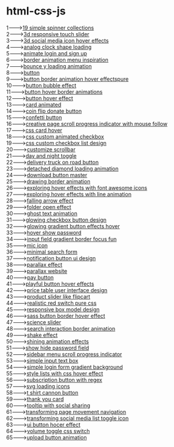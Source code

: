 # html-css-js
1---><a href="https://hawanbeats.github.io/html-css-js/19%20simple%20spinner%20collections/">19 simple spinner collections</a>
<br>
2---><a href="https://hawanbeats.github.io/html-css-js/3d%20responsive%20touch%20slider/">3d responsive touch slider</a>
<br>
3---><a href="https://hawanbeats.github.io/html-css-js/3d%20social%20media%20icon%20hover%20effects/">3d social media icon hover effects</a>
<br>
4---><a href="https://hawanbeats.github.io/html-css-js/analog%20clock%20shape%20loading/">analog clock shape loading</a>
<br>
5---><a href="https://hawanbeats.github.io/html-css-js/animate%20login%20and%20sign%20up/">animate login and sign up</a>
<br>
6---><a href="https://hawanbeats.github.io/html-css-js/border%20animation%20menu%20inspiration/">border animation menu inspiration</a>
<br>
7---><a href="https://hawanbeats.github.io/html-css-js/bounce%20y%20loading%20animation/">bounce y loading animation</a>
<br>
8---><a href="https://hawanbeats.github.io/html-css-js/button/">button</a>
<br>
9---><a href="https://hawanbeats.github.io/html-css-js/button%20border%20animation%20on%20hover%20effectspure/">button border animation hover effectspure</a>
<br>
10---><a href="https://hawanbeats.github.io/html-css-js/button%20bubble%20effect/">button bubble effect</a>
<br>
11---><a href="https://hawanbeats.github.io/html-css-js/button%20hover%20border%20animations/">button hover border animations</a>
<br>
12---><a href="https://hawanbeats.github.io/html-css-js/button%20hover%20effect/">button hover effect</a>
<br>
13---><a href="https://hawanbeats.github.io/html-css-js/card%20animated/">card animated</a>
<br>
14---><a href="https://hawanbeats.github.io/html-css-js/coin%20flip%20donate%20button/">coin flip donate button</a>
<br>
15---><a href="https://hawanbeats.github.io/html-css-js/confetti%20button/">confetti button</a>
<br>
16---><a href="https://hawanbeats.github.io/html-css-js/creative%20page%20scroll%20progress%20indicator%20with%20mouse%20follow/">creative page scroll progress indicator with mouse follow</a>
<br>
17---><a href="https://hawanbeats.github.io/html-css-js/css%20card%20hover/">css card hover</a>
<br>
18---><a href="https://hawanbeats.github.io/html-css-js/css%20custom%20animated%20checkbox/">css custom animated checkbox</a>
<br>
19---><a href="https://hawanbeats.github.io/html-css-js/css%20custom%20checkbox%20list%20design/">css custom checkbox list design</a>
<br>
20---><a href="https://hawanbeats.github.io/html-css-js/customize%20scrollbar/">customize scrollbar</a>
<br>
21---><a href="https://hawanbeats.github.io/html-css-js/day%20and%20night%20toggle/">day and night toggle</a>
<br>
22---><a href="https://hawanbeats.github.io/html-css-js/delivery%20truck%20on%20road%20button/">delivery truck on road button</a>
<br>
23---><a href="https://hawanbeats.github.io/html-css-js/detached%20diamond%20loading%20animation/">detached diamond loading animation</a>
<br>
24---><a href="https://hawanbeats.github.io/html-css-js/download-button-master/">download button master</a>
<br>
25---><a href="https://hawanbeats.github.io/html-css-js/drawing%20border%20animation/">drawing border animation</a>
<br>
26---><a href="https://hawanbeats.github.io/html-css-js/exploring%20hover%20effects%20with%20font%20awesome%20icons/">exploring hover effects with font awesome icons</a>
<br>
27---><a href="https://hawanbeats.github.io/html-css-js/exploring%20hover%20effects%20with%20line%20animation/">exploring hover effects with line animation</a>
<br>
28---><a href="https://hawanbeats.github.io/html-css-js/falling%20arrow%20effect/">falling arrow effect</a>
<br>
29---><a href="https://hawanbeats.github.io/html-css-js/folder%20open%20effect/">folder open effect</a>
<br>
30---><a href="https://hawanbeats.github.io/html-css-js/ghost%20text%20animation/">ghost text animation</a>
<br>
31---><a href="https://hawanbeats.github.io/html-css-js/glowing%20checkbox%20button%20design/">glowing checkbox button design</a>
<br>
32---><a href="https://hawanbeats.github.io/html-css-js/glowing%20gradient%20button%20effects%20on%20hover/">glowing gradient button effects hover</a>
<br>
33---><a href="https://hawanbeats.github.io/html-css-js/hover%20show%20password/">hover show password</a>
<br>
34---><a href="https://hawanbeats.github.io/html-css-js/input%20field%20gradient%20border%20focus%20fun/">input field gradient border focus fun</a>
<br>
35---><a href="https://hawanbeats.github.io/html-css-js/mic%20icon/">mic icon</a>
<br>
36---><a href="https://hawanbeats.github.io/html-css-js/minimal%20search%20form/">minimal search form</a>
<br>
37---><a href="https://hawanbeats.github.io/html-css-js/notification%20button%20ui%20design/">notification button ui design</a>
<br>
38---><a href="https://hawanbeats.github.io/html-css-js/parallax%20effect/">parallax effect</a>
<br>
39---><a href="https://hawanbeats.github.io/html-css-js/parallax%20website/">parallax website</a>
<br>
40---><a href="https://hawanbeats.github.io/html-css-js/pay%20button/">pay button</a>
<br>
41---><a href="https://hawanbeats.github.io/html-css-js/playful%20button%20hover%20effects/">playful button hover effects</a>
<br>
42---><a href="https://hawanbeats.github.io/html-css-js/price%20table%20user%20interface%20design/">price table user interface design</a>
<br>
43---><a href="https://hawanbeats.github.io/html-css-js/product%20slider%20like%20flipcart/">product slider like flipcart</a>
<br>
44---><a href="https://hawanbeats.github.io/html-css-js/realistic%20red%20switch%20pure%20css/">realistic red switch pure css</a>
<br>
45---><a href="https://hawanbeats.github.io/html-css-js/responsive%20box%20model%20design/">responsive box model design</a>
<br>
46---><a href="https://hawanbeats.github.io/html-css-js/sass%20button%20border%20hover%20effect/">sass button border hover effect</a>
<br>
47---><a href="https://hawanbeats.github.io/html-css-js/science%20slider/">science slider</a>
<br>
48---><a href="https://hawanbeats.github.io/html-css-js/search%20interaction%20border%20animation/">search interaction border animation</a>
<br>
49---><a href="https://hawanbeats.github.io/html-css-js/shake%20effect/">shake effect</a>
<br>
50---><a href="https://hawanbeats.github.io/html-css-js/shining%20text%20animation%20effects/">shining animation effects</a>
<br>
51---><a href="https://hawanbeats.github.io/html-css-js/show%20hide%20password%20field/">show hide password field</a>
<br>
52---><a href="https://hawanbeats.github.io/html-css-js/sidebar%20menu%20scroll%20progress%20indicator/">sidebar menu scroll progress indicator</a>
<br>
53---><a href="https://hawanbeats.github.io/html-css-js/simple%20input%20text%20box/">simple input text box</a>
<br>
54---><a href="https://hawanbeats.github.io/html-css-js/simple%20login%20form%20gradient%20background/">simple login form gradient background</a>
<br>
55---><a href="https://hawanbeats.github.io/html-css-js/style%20lists%20with%20css%20hover%20effect/">style lists with css hover effect</a>
<br> 
56---><a href="https://hawanbeats.github.io/html-css-js/subscription%20button%20with%20regex/">subscription button with regex</a>
<br>
57---><a href="https://hawanbeats.github.io/html-css-js/svg%20loading%20icons/">svg loading icons</a>
<br>
58---><a href="https://hawanbeats.github.io/html-css-js/t%20shirt%20cannon%20button/">t shirt cannon button</a>
<br>
59---><a href="https://hawanbeats.github.io/html-css-js/thank%20you%20card/">thank you card</a>
<br>
60---><a href="https://hawanbeats.github.io/html-css-js/tooltip%20with%20social%20sharing/">tooltip with social sharing</a>
<br>
61---><a href="https://hawanbeats.github.io/html-css-js/transforming%20page%20movement%20navigation/">transforming page movement navigation</a>
<br>
62---><a href="https://hawanbeats.github.io/html-css-js/transforming%20social%20media%20list%20toggle%20icon/">transforming social media list toggle icon</a>
<br>
63---><a href="https://hawanbeats.github.io/html-css-js/ui%20button%20hover%20effect/">ui button hocer effect</a>
<br>
64---><a href="https://hawanbeats.github.io/html-css-js/volume%20toggle%20css%20switch/">volume toggle css switch</a>
<br>
65---><a href="https://hawanbeats.github.io/html-css-js/upload%20button%20animation/">upload button animation</a>
